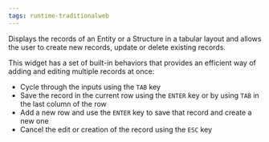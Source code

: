 ```yaml
---
tags: runtime-traditionalweb
---
```


Displays the records of an Entity or a Structure in a tabular layout and allows the user to create new records, update or delete existing records.

This widget has a set of built-in behaviors that provides an efficient way of adding and editing multiple records at once:

* Cycle through the inputs using the `TAB` key
* Save the record in the current row using the `ENTER` key or by using `TAB` in the last column of the row
* Add a new row and use the `ENTER` key to save that record and create a new one
* Cancel the edit or creation of the record using the `ESC` key
